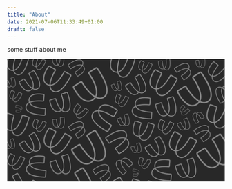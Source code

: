 ```yaml
---
title: "About"
date: 2021-07-06T11:33:49+01:00
draft: false
---
```


some stuff about me

![some image](banner.png)